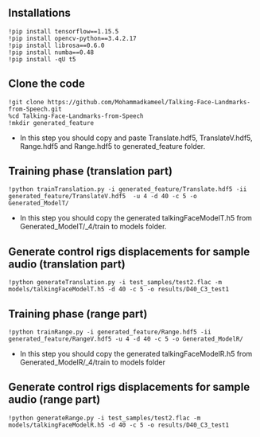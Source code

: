 ## Installations

```
!pip install tensorflow==1.15.5
!pip install opencv-python==3.4.2.17
!pip install librosa==0.6.0
!pip install numba==0.48
!pip install -qU t5
```
## Clone the code

```
!git clone https://github.com/Mohammadkameel/Talking-Face-Landmarks-from-Speech.git
%cd Talking-Face-Landmarks-from-Speech
!mkdir generated_feature
```

* In this step you should copy and paste Translate.hdf5, TranslateV.hdf5, Range.hdf5 and Range.hdf5 to generated_feature folder.

## Training phase (translation part)

```
!python trainTranslation.py -i generated_feature/Translate.hdf5 -ii generated_feature/TranslateV.hdf5  -u 4 -d 40 -c 5 -o Generated_ModelT/
```

* In this step you should copy the generated talkingFaceModelT.h5 from Generated_ModelT/_4/train to models folder.

## Generate control rigs displacements for sample audio (translation part)

```
!python generateTranslation.py -i test_samples/test2.flac -m models/talkingFaceModelT.h5 -d 40 -c 5 -o results/D40_C3_test1
```

## Training phase (range part)

```
!python trainRange.py -i generated_feature/Range.hdf5 -ii generated_feature/RangeV.hdf5 -u 4 -d 40 -c 5 -o Generated_ModelR/
```

* In this step you should copy the generated talkingFaceModelR.h5 from Generated_ModelR/_4/train to models folder

## Generate control rigs displacements for sample audio (range part)

```
!python generateRange.py -i test_samples/test2.flac -m models/talkingFaceModelR.h5 -d 40 -c 5 -o results/D40_C3_test1
```
